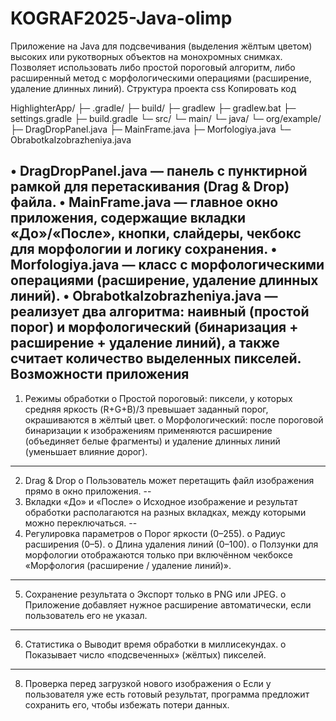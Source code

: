 # KOGRAF2025-Java-olimp

Приложение на Java для подсвечивания (выделения жёлтым цветом) высоких или рукотворных объектов на монохромных снимках. Позволяет использовать либо простой пороговый алгоритм, либо расширенный метод с морфологическими операциями (расширение, удаление длинных линий).
Структура проекта
css
Копировать код

HighlighterApp/
├─ .gradle/
├─ build/
├─ gradlew
├─ gradlew.bat
├─ settings.gradle
├─ build.gradle
└─ src/
   └─ main/
      └─ java/
         └─ org/example/
            ├─ DragDropPanel.java
            ├─ MainFrame.java
            ├─ Morfologiya.java
            └─ ObrabotkaIzobrazheniya.java
            
•	DragDropPanel.java — панель с пунктирной рамкой для перетаскивания (Drag & Drop) файла.
•	MainFrame.java — главное окно приложения, содержащие вкладки «До»/«После», кнопки, слайдеры, чекбокс для морфологии и логику сохранения.
•	Morfologiya.java — класс с морфологическими операциями (расширение, удаление длинных линий).
•	ObrabotkaIzobrazheniya.java — реализует два алгоритма: наивный (простой порог) и морфологический (бинаризация + расширение + удаление линий), а также считает количество выделенных пикселей.
Возможности приложения
---
1.	Режимы обработки
o	Простой пороговый: пиксели, у которых средняя яркость (R+G+B)/3 превышает заданный порог, окрашиваются в жёлтый цвет.
o	Морфологический: после пороговой бинаризации к изображениям применяются расширение (объединяет белые фрагменты) и удаление длинных линий (уменьшает влияние дорог).
---
2.	Drag & Drop
o	Пользователь может перетащить файл изображения прямо в окно приложения.
--
3.	Вкладки «До» и «После»
o	Исходное изображение и результат обработки располагаются на разных вкладках, между которыми можно переключаться.
--
4.	Регулировка параметров
o	Порог яркости (0–255).
o	Радиус расширения (0–5).
o	Длина удаления линий (0–100).
o	Ползунки для морфологии отображаются только при включённом чекбоксе «Морфология (расширение / удаление линий)».
---
5.	Сохранение результата
o	Экспорт только в PNG или JPEG.
o	Приложение добавляет нужное расширение автоматически, если пользователь его не указал.
---
6.	Статистика
o	Выводит время обработки в миллисекундах.
o	Показывает число «подсвеченных» (жёлтых) пикселей.
---
8.	Проверка перед загрузкой нового изображения
o	Если у пользователя уже есть готовый результат, программа предложит сохранить его, чтобы избежать потери данных.
